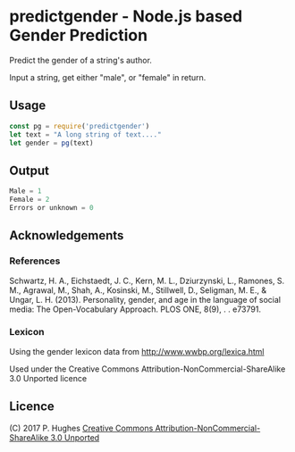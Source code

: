 # predictgender - Node.js based Gender Prediction

Predict the gender of a string's author.

Input a string, get either "male", or "female" in return.

## Usage
```Javascript
const pg = require('predictgender')
let text = "A long string of text...."
let gender = pg(text)
```

## Output
```Javascript
Male = 1
Female = 2
Errors or unknown = 0
```

## Acknowledgements

### References
Schwartz, H. A., Eichstaedt, J. C., Kern, M. L., Dziurzynski, L., Ramones, S. M., Agrawal, M., Shah, A., Kosinski, M., Stillwell, D., Seligman, M. E., & Ungar, L. H. (2013). Personality, gender, and age in the language of social media: The Open-Vocabulary Approach. PLOS ONE, 8(9), . . e73791.

### Lexicon
Using the gender lexicon data from http://www.wwbp.org/lexica.html

Used under the Creative Commons Attribution-NonCommercial-ShareAlike 3.0 Unported licence

## Licence
(C) 2017 P. Hughes
[Creative Commons Attribution-NonCommercial-ShareAlike 3.0 Unported](http://creativecommons.org/licenses/by-nc-sa/3.0/)

